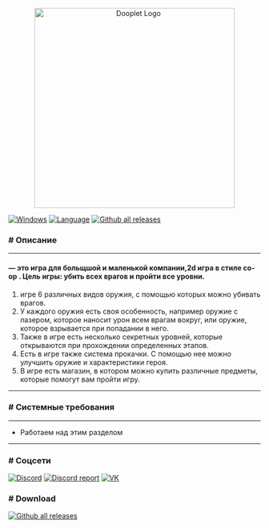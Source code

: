 <p align="center"><a href="https://oloprox.com" target="_blank"><img src="https://oloprox.com/storage/logo/LOGO-NAME-DOOPLET-COLOR-noby.svg" width="400" alt="Dooplet Logo"></a></p>



<p>

[![Windows](https://svgshare.com/i/ZhY.svg)](https://svgshare.com/i/ZhY.svg)
[![Language](https://img.shields.io/badge/language-C++-blue.svg)](https://isocpp.org/)
[![Github all releases](https://img.shields.io/github/downloads/olokreaz/Dooplet/total.svg)](https://GitHub.com/olokreaz/Dooplet/releases/)

</p>

### __#__ Описание

***

#### — это игра для больщшой и маленькой компании,2d игра в стиле co-op . Цель игры: убить всех врагов и пройти все уровни.
1. игре 6 различных видов оружия, с помощью которых можно убивать врагов.
2. У каждого оружия есть своя особенность, например оружие с лазером, которое наносит урон всем врагам вокруг, или оружие, которое взрывается при попадании в него.
3. Также в игре есть несколько секретных уровней, которые открываются при прохождении определенных этапов.
4. Есть в игре также система прокачки. С помощью нее можно улучшить оружие и характеристики героя.
5. В игре есть магазин, в котором можно купить различные предметы, которые помогут вам пройти игру.

***

### __#__ Системные требования

***
 * Работаем над этим разделом
***

### __#__ Соцсети
[![Discord](https://img.shields.io/discord/1093091240536440845.svg?label=&logo=discord&logoColor=ffffff&color=7389D8&labelColor=AC2D9A)](https://discord.gg/GS6xQz8f3Z)
[![Discord report](https://img.shields.io/badge/discord-report-orange)](https://discord.gg/44JDbekDz2)
[![VK](https://img.shields.io/badge/VK-Group-blue)](https://vk.com/oloprox)

### __#__ Download
[![Github all releases](https://img.shields.io/github/downloads/olokreaz/Dooplet/total.svg)]()
